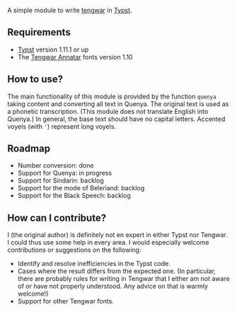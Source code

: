 A simple module to write [tengwar](https://en.wikipedia.org/wiki/Tengwar) in [Typst](https://typst.app/).

## Requirements

- [Typst](https://github.com/typst/typst) version 1.11.1 or up
- The [Tengwar Annatar](https://www.dafont.com/tengwar-annatar.font) fonts version 1.10

## How to use? 

The main functionality of this module is provided by the function `quenya` taking content and converting all text in Quenya. The original text is used as a phonetic transcription. (This module does not translate English into Quenya.) In general, the base text should have no capital letters. Accented voyels (with `'`) represent long voyels.

## Roadmap

* Number conversion: done
* Support for Quenya: in progress
* Support for Sindarin: backlog
* Support for the mode of Beleriand: backlog
* Support for the Black Speech: backlog

## How can I contribute?

I (the original author) is definitely not en expert in either Typst nor Tengwar. I could thus use some help in every area. I would especially welcome contributions or suggestions on the following: 

* Identify and resolve inefficiencies in the Typst code.
* Cases where the result differs from the expected one. (In particular, there are probably rules for writing in Tengwar that I either am not aware of or have not properly understood. Any advice on that is warmly welcome!)
* Support for other Tengwar fonts. 
